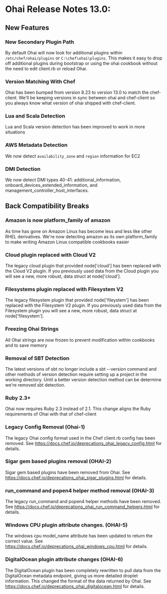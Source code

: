 <!-- - This file is reset every time a new release is done. The contents of this file are for the currently unreleased version. Example Note: ## Example Heading Details about the thing that changed that needs to get included in the Release Notes in markdown. -->

# Ohai Release Notes 13.0:

## New Features

### New Secondary Plugin Path

By default Ohai will now look for additional plugins within `/etc/chef/ohai/plugins` or `C:\chef\ohai\plugins`. This makes it easy to drop off additional plugins during bootstrap or using the ohai cookbook without the need to edit client.rb or reload Ohai.

### Version Matching With Chef

Ohai has been bumped from version 8.23 to version 13.0 to match the chef-client. We'll be keeping versions in sync between ohai and chef-client so you always know what version of ohai shipped with chef-client.

### Lua and Scala Detection

Lua and Scala version detection has been improved to work in more situations

### AWS Metadata Detection

We now detect `availability_zone` and `region` information for EC2

### DMI Detection

We now detect DMI types 40-41: additional_information, onboard_devices_extended_information, and management_controller_host_interfaces.

## Back Compatibility Breaks

### Amazon is now platform_family of amazon

As time has gone on Amazon Linux has become less and less like other RHEL derivatives. We're now detecting amazon as its own platform_family to make writing Amazon Linux compatible cookbooks easier

### Cloud plugin replaced with Cloud V2

The legacy cloud plugin that provided node['cloud'] has been replaced with the Cloud V2 plugin. If you previously used data from the Cloud plugin you will see a new, more robust, data struct at node['cloud'].

### Filesystems plugin replaced with Filesystem V2

The legacy filesystem plugin that provided node['fileystem'] has been replaced with the Filesystem V2 plugin. If you previously used data from the Filesystem plugin you will see a new, more robust, data struct at node['filesystem'].

### Freezing Ohai Strings

All Ohai strings are now frozen to prevent modification within cookbooks and to save memory

### Removal of SBT Detection

The latest versions of sbt no longer include a sbt --version command and other methods of version detection require setting up a project in the working directory. Until a better version detection method can be determine we're removed sbt detection.

### Ruby 2.3+

Ohai now requires Ruby 2.3 instead of 2.1\. This change aligns the Ruby requirements of Ohai with that of chef-client

### Legacy Config Removal (Ohai-1)

The legacy Ohai config format used in the Chef client.rb config has been removed. See <https://docs.chef.io/deprecations_ohai_legacy_config.html> for details.

### Sigar gem based plugins removal (OHAI-2)

Sigar gem based plugins have been removed from Ohai. See <https://docs.chef.io/deprecations_ohai_sigar_plugins.html> for details.

### run_command and popen4 helper method removal (OHAI-3)

The legacy run_command and popen4 helper methods have been removed. See <https://docs.chef.io/deprecations_ohai_run_command_helpers.html> for details.

### Windows CPU plugin attribute changes. (OHAI-5)

The windows cpu model_name attribute has been updated to return the correct value. See <https://docs.chef.io/deprecations_ohai_windows_cpu.html> for details.

### DigitalOcean plugin attribute changes (OHAI-6)

The DigitalOcean plugin has been completely rewritten to pull data from the DigitalOcean metadata endpoint, giving us more detailed droplet information. This changed the format of the data returned by Ohai. See <https://docs.chef.io/deprecations_ohai_digitalocean.html> for details.
